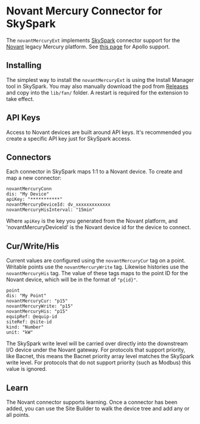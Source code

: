 # Novant Mercury Connector for SkySpark

The `novantMercuryExt` implements [SkySpark](https://skyfoundry.com) connector
support for the [Novant](https://novant.io) legacy Mercury platform.  See
[this page](https://github.com/novant-io/novant-skyspark) for Apollo support.

## Installing

[rel]: https://github.com/novant-io/novant-skyspark-mercury/releases

The simplest way to install the `novantMercuryExt` is using the Install Manager
tool in SkySpark. You may also manually download the pod from [Releases][rel]
and copy into the `lib/fan/` folder. A restart is required for the extension to
take effect.

## API Keys

Access to Novant devices are built around API keys. It's recommended you
create a specific API key just for SkySpark access.

## Connectors

Each connector in SkySpark maps 1:1 to a Novant device.  To create and map a
new connector:

    novantMercuryConn
    dis: "My Device"
    apiKey: "***********"
    novantMercuryDeviceId: dv_xxxxxxxxxxxxx
    novantMercuryHisInterval: "15min"

Where `apiKey` is the key you generated from the Novant platform, and
'novantMercuryDeviceId' is the Novant device id for the device to connect.

## Cur/Write/His

Current values are configured using the `novantMercuryCur` tag on a point.
Writable points use the `novantMercuryWrite` tag.  Likewise histories use the
`novantMercuryHis` tag. The value of these tags maps to the point ID for the
Novant device, which will be in the format of `"p{id}"`.

    point
    dis: "My Point"
    novantMercuryCur: "p15"
    novantMercuryWrite: "p15"
    novantMercuryHis: "p15"
    equipRef: @equip-id
    siteRef: @site-id
    kind: "Number"
    unit: "kW"

The SkySpark write level will be carried over directly into the downstream
I/O device under the Novant gateway.  For protocols that support priority, like
Bacnet, this means the Bacnet priority array level matches the SkySpark write
level. For protocols that do not support priority (such as Modbus) this value
is ignored.

## Learn

The Novant connector supports learning.  Once a connector has been added, you
can use the Site Builder to walk the device tree and add any or all points.
